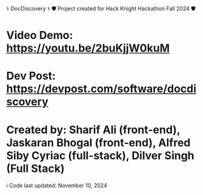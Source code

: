 ⚕ DocDiscovery ⚕
🛡️ Project created for Hack Knight Hackathon Fall 2024 🛡️

# Video Demo: https://youtu.be/2buKjjW0kuM
# Dev Post: https://devpost.com/software/docdiscovery
# Created by: Sharif Ali (front-end), Jaskaran Bhogal (front-end), Alfred Siby Cyriac (full-stack), Dilver Singh (Full Stack)

ℹ️ Code last updated: November 10, 2024

